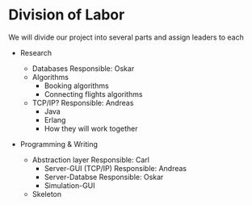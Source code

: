 # Division of Labor

We will divide our project into several parts and assign leaders to each 

* Research
  * Databases 
     Responsible: Oskar
  * Algorithms
    * Booking algorithms
    * Connecting flights algorithms
  * TCP/IP? 
     Responsible: Andreas
    * Java
    * Erlang 
    * How they will work together

* Programming & Writing
  * Abstraction layer
     Responsible: Carl
    * Server-GUI (TCP/IP)
     	 Responsible: Andreas
    * Server-Databse
     	 Responsible: Oskar
    * Simulation-GUI
  * Skeleton

